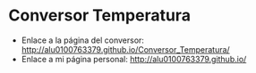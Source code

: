 # Conversor Temperatura
- Enlace a la página del conversor: http://alu0100763379.github.io/Conversor_Temperatura/
- Enlace a mi página personal: http://alu0100763379.github.io/
